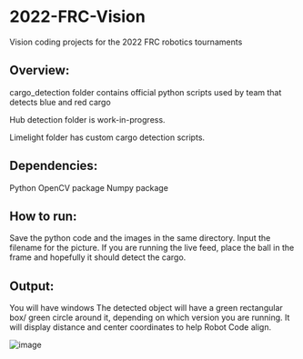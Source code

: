 # 2022-FRC-Vision
Vision coding projects for the 2022 FRC robotics tournaments 

## Overview:

cargo_detection folder contains official python scripts used by team that detects blue and red cargo

Hub detection folder is work-in-progress.

Limelight folder has custom cargo detection scripts.

## Dependencies:

Python 
OpenCV package
Numpy package

## How to run:

Save the python code and the images in the same directory.
Input the filename for the picture.
If you are running the live feed, place the ball in the frame and hopefully it should detect the cargo.

## Output:
You will have windows
The detected object will have a green rectangular box/ green circle around it, depending on which version you are running. 
It will display distance and center coordinates to help Robot Code align. 


![image](https://user-images.githubusercontent.com/74515743/157141048-23eee427-241b-450f-a55e-3b7c30a72cd2.png)
